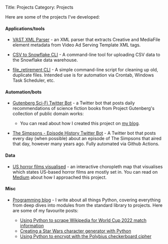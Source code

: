 Title: Projects
Category: Projects

Here are some of the projects I've developed:

#### Applications/tools

- [VAST XML Parser](https://github.com/ben-n93/VAST_XML_Parser) - an XML parser that extracts Creative and MediaFile element metadata from Video Ad Serving Template XML tags.

- [CSV to Snowflake CLI](https://github.com/ben-n93/CSV_to_Snowflake) - A command-line tool for uploading CSV data to the Snowflake data warehouse.

- [file_retirement CLI](https://github.com/ben-n93/file_retirement) - A simple command-line script for cleaning up old, duplicate files. Intended use is for automation via Crontab, Windows Task Scheduler, etc.


#### Automation/bots

- [Gutenberg Sci-Fi Twitter Bot](https://twitter.com/Gutenberg_SciFi) - a Twitter bot that posts daily recommendations of science fiction books from Project Gutenberg's collection of public domain works:
    - You can read about how I created this project on [my blog](https://ben-nour.com/how-i-created-a-twitter-bot-that-posts-about-science-fiction-books.html#how-i-created-a-twitter-bot-that-posts-about-science-fiction-books).

- [The Simpsons - Episode History Twitter Bot](https://twitter.com/EH_TheSimpsons) - A Twitter bot that posts every day (when possible) about an episode of The Simpsons that aired that day, however many years ago. Fully automated via Github Actions.

#### Data

- [US horror films visualised](http://ben-nour.com/us_horror_films_locations/) - an interactive choropleth map that visualises which states US-based horror films are mostly set in. You can read on [Medium](https://medium.com/@ben.nour_68691/which-us-states-are-horror-films-mostly-set-in-e8f2d4566b62) about how I approached this project.

#### Misc

- [Programming blog](https://medium.com/@ben.nour_68691) - I write about all things Python, covering everything from deep dives into modules from the standard library to projects. Here are some of my favourite posts:

    - [Using Python to scrape Wikipedia for World Cup 2022 match information](https://medium.com/@ben.nour_68691/using-python-to-scrape-wikipedia-for-world-cup-2022-match-information-b45c99845c07)
    - [Creating a Star Wars character generator with Python](https://medium.com/@ben.nour_68691/creating-a-star-wars-character-generator-using-python-902dfaa087)
    - [Using Python to encrypt with the Polybius checkerboard cipher](https://medium.com/@ben.nour_68691/using-python-to-encrypt-with-the-polybius-checkerboard-cipher-d1adf1c163b9)